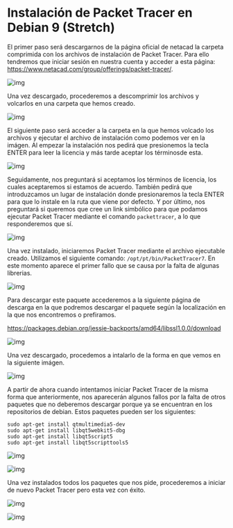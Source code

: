 # Instalación de Packet Tracer en Debian 9 (Stretch)
El primer paso será descargarnos de la página oficial de netacad la carpeta comprimida con los archivos de instalación de Packet Tracer. Para ello tendremos que iniciar sesión en nuestra cuenta y acceder a esta página: https://www.netacad.com/group/offerings/packet-tracer/.

![img](https://github.com/smxrlxp/debian-packettracer/blob/master/installation/assets/00.jpg)

Una vez descargado, procederemos a descomprimir los archivos y volcarlos en una carpeta que hemos creado.

![img](https://github.com/smxrlxp/debian-packettracer/blob/master/installation/assets/01.jpg)

El siguiente paso será acceder a la carpeta en la que hemos volcado los archivos y ejecutar el archivo de instalación como podemos ver en la imágen. Al empezar la instalación nos pedirá que presionemos la tecla ENTER para leer la licencia y más tarde aceptar los términosde esta.

![img](https://github.com/smxrlxp/debian-packettracer/blob/master/installation/assets/02.jpg)

Seguidamente, nos preguntará si aceptamos los términos de licencia, los cuales aceptaremos si estamos de acuerdo. También pedirá que introduzcamos un lugar de instalación donde presionaremos la tecla ENTER para que lo instale en la ruta que viene por defecto. Y por último, nos preguntará si queremos que cree un link simbólico para que podamos ejecutar Packet Tracer mediante el comando `packettracer`, a lo que responderemos que sí.

![img](https://github.com/smxrlxp/debian-packettracer/blob/master/installation/assets/03.jpg)

Una vez instalado, iniciaremos Packet Tracer mediante el archivo ejecutable creado. Utilizamos el siguiente comando: `/opt/pt/bin/PacketTracer7`. En este momento aparece el primer fallo que se causa por la falta de algunas librerias.

![img](https://github.com/smxrlxp/debian-packettracer/blob/master/installation/assets/04.jpg)

Para descargar este paquete accederemos a la siguiente página de descarga en la que podremos descargar el paquete según la localización en la que nos encontremos o prefiramos.

https://packages.debian.org/jessie-backports/amd64/libssl1.0.0/download

![img](https://github.com/smxrlxp/debian-packettracer/blob/master/installation/assets/05.jpg)

Una vez descargado, procedemos a intalarlo de la forma en que vemos en la siguiente imágen.

![img](https://github.com/smxrlxp/debian-packettracer/blob/master/installation/assets/06.jpg)

A partir de ahora cuando intentamos iniciar Packet Tracer de la misma forma que anteriormente, nos aparecerán algunos fallos por la falta de otros paquetes que no deberemos descargar porque ya se encuentran en los repositorios de debian. Estos paquetes pueden ser los siguientes:

```
sudo apt-get install qtmultimedia5-dev
sudo apt-get install libqt5webkit5-dbg
sudo apt-get install libqt5script5
sudo apt-get install libqt5scripttools5
```

![img](https://github.com/smxrlxp/debian-packettracer/blob/master/installation/assets/07.jpg)

![img](https://github.com/smxrlxp/debian-packettracer/blob/master/installation/assets/08.jpg)

Una vez instalados todos los paquetes que nos pide, procederemos a iniciar de nuevo Packet Tracer pero esta vez con éxito.

![img](https://github.com/smxrlxp/debian-packettracer/blob/master/installation/assets/09.jpg)

![img](https://github.com/smxrlxp/debian-packettracer/blob/master/installation/assets/10.jpg)
